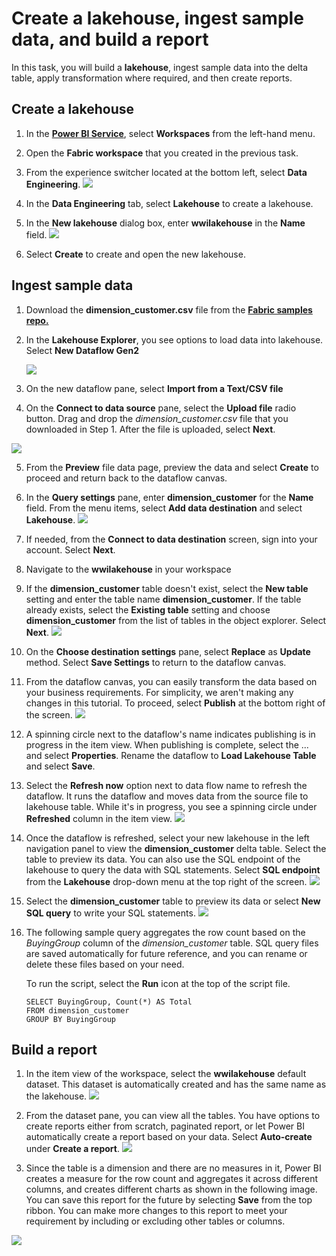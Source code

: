 # Create a lakehouse, ingest sample data, and build a report
In this task, you will build a **lakehouse**, ingest sample data into the delta table, apply transformation where required, and then create reports.

## Create a lakehouse

1. In the **[Power BI Service](https://app.powerbi.com/)**, select **Workspaces** from the left-hand menu.

2. Open the **Fabric workspace** that you created in the previous task.

3. From the experience switcher located at the bottom left, select **Data Engineering**.
   ![](images/workload-switch-data-engineering.png)

4. In the **Data Engineering** tab, select **Lakehouse** to create a lakehouse.

5. In the **New lakehouse** dialog box, enter **wwilakehouse** in the **Name** field.
    ![](images/new-lakehouse-name.png)

6. Select **Create** to create and open the new lakehouse.

## Ingest sample data

1. Download the **dimension_customer.csv** file from the **[Fabric samples repo.](https://github.com/microsoft/fabric-samples/blob/689e78676174d4627fc3855165bde9100cb4d19e/docs-samples/data-engineering/dimension_customer.csv/)**
   
2. In the **Lakehouse Explorer**, you see options to load data into lakehouse. Select **New Dataflow Gen2**

   ![](images/load-data-lakehouse-option.png)

3. On the new dataflow pane, select **Import from a Text/CSV file**

4. On the **Connect to data source** pane, select the **Upload file** radio button. Drag and drop the *dimension_customer.csv* file that you downloaded in Step 1.
   After the file is uploaded, select **Next**.

  ![](images/connection-settings-upload.png)

5. From the **Preview** file data page, preview the data and select **Create** to proceed and return back to the dataflow canvas.

6. In the **Query settings** pane, enter **dimension_customer** for the **Name** field. From the menu items, select **Add data destination** and select **Lakehouse**.
   ![](images/query-settings-add-destination.png)

7. If needed, from the **Connect to data destination** screen, sign into your account. Select **Next**.

8. Navigate to the **wwilakehouse** in your workspace

9. If the **dimension_customer** table doesn't exist, select the **New table** setting and enter the table name **dimension_customer**.
   If the table already exists, select the **Existing table** setting and choose **dimension_customer** from the list of tables in the object explorer. Select **Next**.
   ![](images/choose-destination-table.png)

10. On the **Choose destination settings** pane, select **Replace** as **Update** method. Select **Save Settings** to return to the dataflow canvas.

11. From the dataflow canvas, you can easily transform the data based on your business requirements.
    For simplicity, we aren't making any changes in this tutorial. To proceed, select **Publish** at the bottom right of the screen.
    ![](images/query-settings-publish.png)

12. A spinning circle next to the dataflow's name indicates publishing is in progress in the item view. When publishing is complete, select the ... and select **Properties**.
    Rename the dataflow to **Load Lakehouse Table** and select **Save**.

13. Select the **Refresh now** option next to data flow name to refresh the dataflow. It runs the dataflow and moves data from the source file to lakehouse table.
    While it's in progress, you see a spinning circle under **Refreshed** column in the item view.
     ![](images/dataflow-refresh-now.png)

14. Once the dataflow is refreshed, select your new lakehouse in the left navigation panel to view the **dimension_customer** delta table. Select the table to preview its data. You can also use the SQL endpoint of the lakehouse to query the data with SQL statements.
    Select **SQL endpoint** from the **Lakehouse** drop-down menu at the top right of the screen.
     ![](images/lakehouse-delta-table.png)
    
16. Select the **dimension_customer** table to preview its data or select **New SQL query** to write your SQL statements.
     ![](images/warehouse-mode-new-sql.png)
    
17. The following sample query aggregates the row count based on the *BuyingGroup* column of the *dimension_customer* table. SQL query files are saved automatically for future reference, and you can rename or delete these files based on your need.

    To run the script, select the **Run** icon at the top of the script file.

     ```
    SELECT BuyingGroup, Count(*) AS Total
    FROM dimension_customer
    GROUP BY BuyingGroup
    ```

## Build a report

1. In the item view of the workspace, select the **wwilakehouse** default dataset. This dataset is automatically created and has the same name as the lakehouse.
   ![](images/workspace-default-dataset.png)

2. From the dataset pane, you can view all the tables. You have options to create reports either from scratch, paginated report, or let Power BI automatically create a report based on your data. Select **Auto-create** under **Create a report**.
  ![](images/dataset-details-create-report.png)

3. Since the table is a dimension and there are no measures in it, Power BI creates a measure for the row count and aggregates it across different columns, and creates different charts as shown in the following image. You can save this report for the future by selecting **Save** from the top ribbon. You can make more changes to this report to meet your requirement by including or excluding other tables or columns.
 
  ![](images/quick-summary-reportt.png)
   
